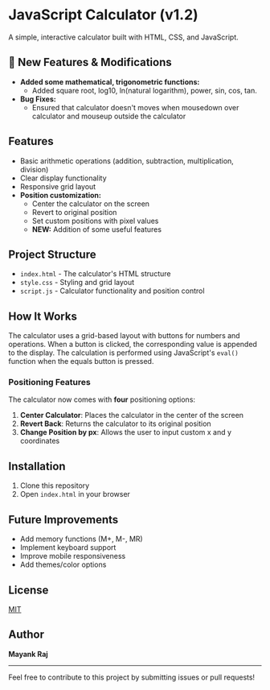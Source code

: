 # JavaScript Calculator (v1.2)

A simple, interactive calculator built with HTML, CSS, and JavaScript.   

## 🚀 New Features & Modifications
- **Added some mathematical, trigonometric functions:**
  - Added square root, log10, ln(natural logarithm), power, sin, cos, tan.
- **Bug Fixes:**  
  - Ensured that calculator doesn't moves when mousedown over calculator and mouseup outside the calculator

## Features  
- Basic arithmetic operations (addition, subtraction, multiplication, division)  
- Clear display functionality  
- Responsive grid layout  
- **Position customization:**  
  - Center the calculator on the screen  
  - Revert to original position  
  - Set custom positions with pixel values  
  - **NEW:** Addition of some useful features

## Project Structure  
- `index.html` - The calculator's HTML structure  
- `style.css` - Styling and grid layout  
- `script.js` - Calculator functionality and position control  

## How It Works  
The calculator uses a grid-based layout with buttons for numbers and operations. When a button is clicked, the corresponding value is appended to the display. The calculation is performed using JavaScript's `eval()` function when the equals button is pressed.  

### Positioning Features  
The calculator now comes with **four** positioning options:  
1. **Center Calculator**: Places the calculator in the center of the screen  
2. **Revert Back**: Returns the calculator to its original position  
3. **Change Position by px**: Allows the user to input custom x and y coordinates  

## Installation  
1. Clone this repository  
2. Open `index.html` in your browser  

## Future Improvements  
- Add memory functions (M+, M-, MR)  
- Implement keyboard support  
- Improve mobile responsiveness  
- Add themes/color options  

## License  
[MIT](LICENSE)  

## Author  
<b>Mayank Raj</b>  

---  
Feel free to contribute to this project by submitting issues or pull requests!  
